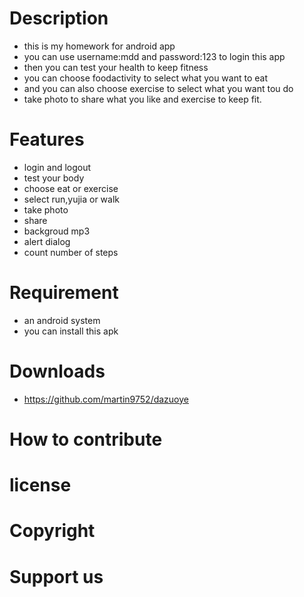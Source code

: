 # Description
* this is my homework for android app
* you can use username:mdd and password:123 to login this app
* then you can test your health to keep fitness
* you can choose foodactivity to select what you want to eat
* and you can also choose exercise to select what you want tou do
* take photo to share what you like and exercise to keep fit.
# Features
* login and logout
* test your body
* choose eat or exercise
* select run,yujia or walk
* take photo
* share
* backgroud mp3
* alert dialog
* count number of steps
# Requirement
* an android system
* you can install this apk
# Downloads
* https://github.com/martin9752/dazuoye
# How to contribute
# license
# Copyright
# Support us
